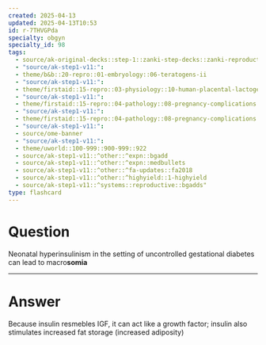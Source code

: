 ```yaml
---
created: 2025-04-13
updated: 2025-04-13T10:53
id: r-7THVGPda
specialty: obgyn
specialty_id: 98
tags:
  - source/ak-original-decks::step-1::zanki-step-decks::zanki-reproductive::reproductive-pathology
  - "source/ak-step1-v11:": 
  - theme/b&b::20-repro::01-embryology::06-teratogens-ii
  - "source/ak-step1-v11:": 
  - theme/firstaid::15-repro::03-physiology::10-human-placental-lactogen::gestational-diabetes
  - "source/ak-step1-v11:": 
  - theme/firstaid::15-repro::04-pathology::08-pregnancy-complications
  - "source/ak-step1-v11:": 
  - theme/firstaid::15-repro::04-pathology::08-pregnancy-complications::gestational-diabetes
  - "source/ak-step1-v11:": 
  - source/ome-banner
  - "source/ak-step1-v11:": 
  - theme/uworld::100-999::900-999::922
  - source/ak-step1-v11::^other::^expn::bgadd
  - source/ak-step1-v11::^other::^expn::medbullets
  - source/ak-step1-v11::^other::^fa-updates::fa2018
  - source/ak-step1-v11::^other::^highyield::1-highyield
  - source/ak-step1-v11::^systems::reproductive::bgadds"
type: flashcard
---
```


# Question
Neonatal hyperinsulinism in the setting of uncontrolled gestational diabetes can lead to macro**somia**

---

# Answer
Because insulin resmebles IGF, it can act like a growth factor; insulin also stimulates increased fat storage (increased adiposity)
